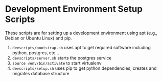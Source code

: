 # Development Environment Setup Scripts

These scripts are for setting up a development environment using apt (e.g., Debian or Ubuntu Linux) and pip.

1. ```devscripts/bootstrap.sh``` uses apt to get required software including python, postgres, etc...
2. ```devscripts/server.sh``` starts the postgres service
3. ```source venv/bin/activate``` to start virtualenv
4. ```devscripts/setup.sh``` uses pip to get python dependencies, creates and migrates database structure


